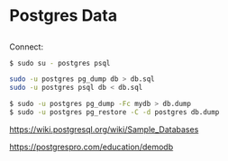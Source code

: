 # Postgres Data

##

Connect:

```sh
$ sudo su - postgres psql 
```



```sh
sudo -u postgres pg_dump db > db.sql
sudo -u postgres psql db < db.sql
```

```sh
$ sudo -u postgres pg_dump -Fc mydb > db.dump
$ sudo -u postgres pg_restore -C -d postgres db.dump
```

https://wiki.postgresql.org/wiki/Sample_Databases


https://postgrespro.com/education/demodb
